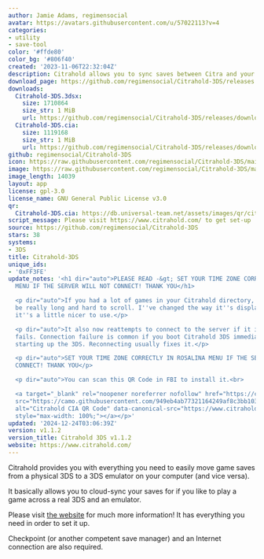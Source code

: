 ```yaml
---
author: Jamie Adams, regimensocial
avatar: https://avatars.githubusercontent.com/u/57022113?v=4
categories:
- utility
- save-tool
color: '#ffde80'
color_bg: '#806f40'
created: '2023-11-06T22:32:04Z'
description: Citrahold allows you to sync saves between Citra and your 3DS
download_page: https://github.com/regimensocial/Citrahold-3DS/releases
downloads:
  Citrahold-3DS.3dsx:
    size: 1710864
    size_str: 1 MiB
    url: https://github.com/regimensocial/Citrahold-3DS/releases/download/v1.1.2/Citrahold-3DS.3dsx
  Citrahold-3DS.cia:
    size: 1119168
    size_str: 1 MiB
    url: https://github.com/regimensocial/Citrahold-3DS/releases/download/v1.1.2/Citrahold-3DS.cia
github: regimensocial/Citrahold-3DS
icon: https://raw.githubusercontent.com/regimensocial/Citrahold-3DS/main/assets/icon.png
image: https://raw.githubusercontent.com/regimensocial/Citrahold-3DS/main/assets/banner.png
image_length: 14039
layout: app
license: gpl-3.0
license_name: GNU General Public License v3.0
qr:
  Citrahold-3DS.cia: https://db.universal-team.net/assets/images/qr/citrahold-3ds-cia.png
script_message: Please visit https://www.citrahold.com/ to get set-up
source: https://github.com/regimensocial/Citrahold-3DS
stars: 38
systems:
- 3DS
title: Citrahold-3DS
unique_ids:
- '0xFF3FE'
update_notes: '<h1 dir="auto">PLEASE READ -&gt; SET YOUR TIME ZONE CORRECTLY IN ROSALINA
  MENU IF THE SERVER WILL NOT CONNECT! THANK YOU</h1>

  <p dir="auto">If you had a lot of games in your Citrahold directory, the menu would
  be really long and hard to scroll. I''ve changed the way it''s displayed so that
  it''s a little nicer to use.</p>

  <p dir="auto">It also now reattempts to connect to the server if it immediately
  fails. Connection failure is common if you boot Citrahold 3DS immediately after
  starting up the 3DS. Reconnecting usually fixes it.</p>

  <p dir="auto">SET YOUR TIME ZONE CORRECTLY IN ROSALINA MENU IF THE SERVER WILL NOT
  CONNECT! THANK YOU</p>

  <p dir="auto">You can scan this QR Code in FBI to install it.<br>

  <a target="_blank" rel="noopener noreferrer nofollow" href="https://camo.githubusercontent.com/949eb4ab77321164249af8c3bb10336328f24f1070d59348d6a06f7c019390ff/68747470733a2f2f7777772e6369747261686f6c642e636f6d2f696d61676572792f71722e706e673f6e6577"><img
  src="https://camo.githubusercontent.com/949eb4ab77321164249af8c3bb10336328f24f1070d59348d6a06f7c019390ff/68747470733a2f2f7777772e6369747261686f6c642e636f6d2f696d61676572792f71722e706e673f6e6577"
  alt="Citrahold CIA QR Code" data-canonical-src="https://www.citrahold.com/imagery/qr.png?new"
  style="max-width: 100%;"></a></p>'
updated: '2024-12-24T03:06:39Z'
version: v1.1.2
version_title: Citrahold 3DS v1.1.2
website: https://www.citrahold.com/
---
```

Citrahold provides you with everything you need to easily move game saves from a physical 3DS to a 3DS emulator on your computer (and vice versa).

It basically allows you to cloud-sync your saves for if you like to play a game across a real 3DS and an emulator.

Please visit [the website](https://www.citrahold.com/) for much more information! It has everything you need in order to set it up.

Checkpoint (or another competent save manager) and an Internet connection are also required.
